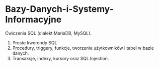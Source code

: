 # Bazy-Danych-i-Systemy-Informacyjne
Ćwiczenia SQL (dialekt MariaDB, MySQL).

1. Proste kwerendy SQL
2. Procedury, triggery, funkcje, tworzenie użytkowników i 
tabel w bazie danych.
3. Transakcje, indexy, kursory oraz SQL Injection.
